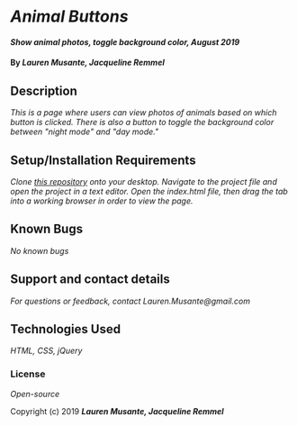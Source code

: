 # _Animal Buttons_

#### _Show animal photos, toggle background color, August 2019_

#### By _**Lauren Musante, Jacqueline Remmel**_

## Description

_This is a page where users can view photos of animals based on which button is clicked. There is also a button to toggle the background color between "night mode" and "day mode."_

## Setup/Installation Requirements

_Clone [this repository](https://github.com/LaurenMusante/Buttons) onto your desktop.  Navigate to the project file and open the project in a text editor. Open the index.html file, then drag the tab into a working browser in order to view the page._ 

## Known Bugs

_No known bugs_

## Support and contact details

_For questions or feedback, contact Lauren.Musante@gmail.com_

## Technologies Used

_HTML, CSS, jQuery_

### License

*Open-source*

Copyright (c) 2019 **_Lauren Musante, Jacqueline Remmel_**
